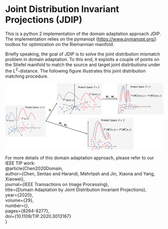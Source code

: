 # Joint Distribution Invariant Projections (JDIP)

This is a python 2 implementation of the domain adaptation approach JDIP. The implementation relies on the pymanopt (https://www.pymanopt.org/) toolbox for optimization on the Riemannian manifold.

Briefly speaking, the goal of JDIP is to solve the joint distribution mismatch problem in domain adaptation. To this end, it exploits a couple of points on the Stiefel manifold to match the source and target joint distributions under the $L^{2}$-distance. The following figure illustrates this joint distribution matching procedure.   


![procedure](procedure.jpg)



For more details of this domain adaptation approach,  please refer to our IEEE TIP work:  
@article{Chen2020Domain,  
  author={Chen, Sentao and Harandi, Mehrtash and Jin, Xiaona and Yang, Xiaowei},  
  journal={IEEE Transactions on Image Processing},   
  title={Domain Adaptation by Joint Distribution Invariant Projections},   
  year={2020},  
  volume={29},  
  number={},  
  pages={8264-8277},  
  doi={10.1109/TIP.2020.3013167}  
  }

